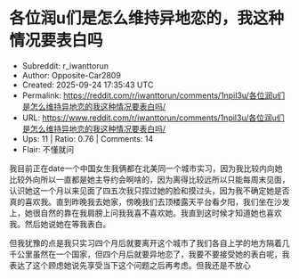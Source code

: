 # 各位润u们是怎么维持异地恋的，我这种情况要表白吗

- Subreddit: r_iwanttorun
- Author: Opposite-Car2809
- Created: 2025-09-24 17:35:43 UTC
- Permalink: https://reddit.com/r/iwanttorun/comments/1npil3u/各位润u们是怎么维持异地恋的我这种情况要表白吗/
- URL: https://www.reddit.com/r/iwanttorun/comments/1npil3u/各位润u们是怎么维持异地恋的我这种情况要表白吗/
- Ups: 11 | Ratio: 0.76 | Comments: 14
- Flair: 不懂就问


我目前正在date一个中国女生我俩都在北美同一个城市实习，因为我比较内向她比较外向所以一直都是她主导约会啊啥的，因为离得比较远所以只能每周末见面，认识她这一个月以来见面了四五次我只捏过她的脸和摸过头，因为我不确定她是否真的喜欢我。直到昨晚我去她家，傍晚我们去顶楼露天平台看夕阳，我们坐在沙发上，她很自然的靠在我肩膀上问我我喜不喜欢她。我直到这时候才知道她也喜欢我。然后她说她在等我表白。

但我犹豫的点是我只实习四个月后就要离开这个城市了我们各自上学的地方隔着几千公里虽然在一个国家，但四个月后就要异地恋了，我要不要接受她的表白呢，我表达了这个顾虑她说先享受当下这个问题之后再考虑。但我还是不放心

